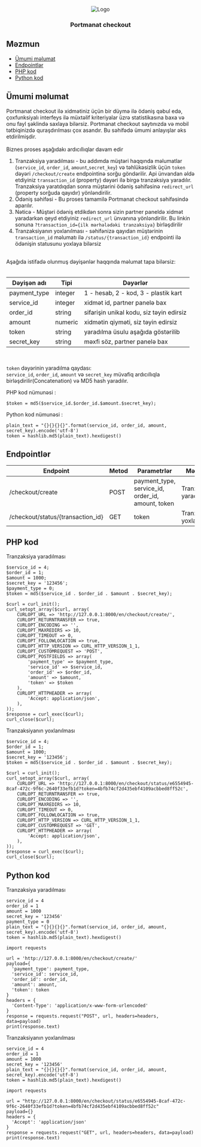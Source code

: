 <p align="center">
  <img src="https://portmanat.az/media/last/style/img/logo.png" alt="Logo">
  <h3 align="center">Portmanat checkout</h3>
</p>


## Məzmun
* [Ümumi məlumat](#about)
* [Endpointlər](#endpoints)
* [PHP kod](#phpcode)
* [Python kod](#pythoncode)

<a name="about"/>

## Ümumi məlumat

Portmanat checkout ilə xidmətiniz üçün bir düymə ilə ödəniş qəbul edə, çoxfunksiyalı interfeys ilə müxtəlif kriteriyalar üzrə statistikasına baxa və onu fayl şəklində saxlaya bilərsiz. Portmanat checkout saytınızda və mobil tətbiqinizdə quraşdırılması çox asandır. 
Bu səhifədə ümumi anlayışlar əks etdirilmişdir.<br/><br/>
Biznes proses aşağıdakı ardıcıllıqlar davam edir
1. Tranzaksiya yaradılması - bu addımda müştəri haqqında məlumatlar (`service_id`, `order_id`, `amount`,`secret_key`) və təhlükəsizlik üçün `token` dəyəri `/checkout/create` endpointinə sorğu göndərilir. Api ünvandan əldə etdiyiniz `transaction_id` (property) dəyəri ilə birgə tranzaksiya yaradılır. Tranzaksiya yaratdıqdan sonra müştərini ödəniş səhifəsinə `redirect_url` (property sorğuda qayıdır) yönləndirilir.
2. Ödəniş səhifəsi - Bu proses tamamilə Portmanat checkout səhifəsində aparılır.
3. Nəticə - Müştəri ödəniş etdikdən sonra sizin partner paneldə xidmət yaradarkən qeyd etdiyiniz `redirect_url` ünvanına yönləndirilir. Bu linkin sonuna `?transaction_id={ilk mərhələdəki tranzaksiya}` birləşdirilir
4. Tranzaksiyanın yoxlanılması - səhifənizə qayıdan müştərinin `transaction_id` məlumatı ilə `/status/{transaction_id}` endpointi ilə ödənişin statusunu yoxlaya bilərsiz

<br/>
Aşağıda istifadə olunmuş dəyişənlər haqqında məlumat tapa bilərsiz:<br/><br/>

| Dəyişən adı  | Tipi | Dəyərlər |
|-------------|-------------|-------------|
| payment_type  | integer  | 1 - hesab, 2 - kod, 3 - plastik kart|
| service_id  | integer  | xidmət id, partner panelə bax |
| order_id  | string  | sifarişin unikal kodu, siz təyin edirsiz |
| amount  | numeric  | xidmətin qiyməti, siz təyin edirsiz |
| token  | string  | yaradılma üsulu aşağıda göstərilib |
| secret_key  | string  | məxfi söz, partner panelə bax |
<br/>

`token` dəyərinin yaradılma qaydası:<br/>
`service_id`, `order_id`, `amount` və `secret_key` müvafiq ardıcıllıqla birləşdirilir(Concatenation) və MD5 hash yaradılır.

PHP kod nümunəsi :
``` 
$token = md5($service_id.$order_id.$amount.$secret_key); 
```
Python kod nümunəsi :
``` 
plain_text = "{}{}{}{}".format(service_id, order_id, amount, secret_key).encode('utf-8')
token = hashlib.md5(plain_text).hexdigest()
```
<a name="endpoints"/>

## Endpointlər

| Endpoint  | Metod | Parametrlər | Məlumat
|-------------|-------------|-------------|-------------|
| /checkout/create  | POST  | payment_type, service_id, <br/>order_id, amount, token|Tranzaksiya yaradılması|
| /checkout/status/{transaction_id}  | GET  | token|Tranzaksiya yoxlanılması|

<a name="phpcode"/>

## PHP kod

Tranzaksiya yaradılması

```
$service_id = 4;
$order_id = 1;
$amount = 1000;
$secret_key = '123456';
$payment_type = 0;
$token = md5($service_id . $order_id . $amount . $secret_key);

$curl = curl_init();
curl_setopt_array($curl, array(
    CURLOPT_URL => 'http://127.0.0.1:8000/en/checkout/create/',
    CURLOPT_RETURNTRANSFER => true,
    CURLOPT_ENCODING => '',
    CURLOPT_MAXREDIRS => 10,
    CURLOPT_TIMEOUT => 0,
    CURLOPT_FOLLOWLOCATION => true,
    CURLOPT_HTTP_VERSION => CURL_HTTP_VERSION_1_1,
    CURLOPT_CUSTOMREQUEST => 'POST',
    CURLOPT_POSTFIELDS => array(
        'payment_type' => $payment_type,
        'service_id' => $service_id,
        'order_id' => $order_id,
        'amount' => $amount,
        'token' => $token
    ),
    CURLOPT_HTTPHEADER => array(
        'Accept: application/json',
    ),
));
$response = curl_exec($curl);
curl_close($curl);
```


Tranzaksiyanın yoxlanılması

```
$service_id = 4;
$order_id = 1;
$amount = 1000;
$secret_key = '123456';
$token = md5($service_id . $order_id . $amount . $secret_key);

$curl = curl_init();
curl_setopt_array($curl, array(
    CURLOPT_URL => 'http://127.0.0.1:8000/en/checkout/status/e6554945-8caf-472c-9f6c-2640f33efb1d?token=4bfb74cf2d435ebf4109acbbed8ff52c',
    CURLOPT_RETURNTRANSFER => true,
    CURLOPT_ENCODING => '',
    CURLOPT_MAXREDIRS => 10,
    CURLOPT_TIMEOUT => 0,
    CURLOPT_FOLLOWLOCATION => true,
    CURLOPT_HTTP_VERSION => CURL_HTTP_VERSION_1_1,
    CURLOPT_CUSTOMREQUEST => 'GET',
    CURLOPT_HTTPHEADER => array(
        'Accept: application/json',
    ),
));
$response = curl_exec($curl);
curl_close($curl);
```

<a name="pythoncode"/>

## Python kod

Tranzaksiya yaradılması

```
service_id = 4
order_id = 1
amount = 1000
secret_key = '123456'
payment_type = 0
plain_text = "{}{}{}{}".format(service_id, order_id, amount, secret_key).encode('utf-8')
token = hashlib.md5(plain_text).hexdigest()

import requests

url = 'http://127.0.0.1:8000/en/checkout/create/'
payload={
  'payment_type': payment_type,
  'service_id': service_id,
  'order_id': order_id,
  'amount': amount,
  'token': token
}
headers = {
  'Content-Type': 'application/x-www-form-urlencoded'
}
response = requests.request("POST", url, headers=headers, data=payload)
print(response.text)

```


Tranzaksiyanın yoxlanılması

```
service_id = 4
order_id = 1
amount = 1000
secret_key = '123456'
plain_text = "{}{}{}{}".format(service_id, order_id, amount, secret_key).encode('utf-8')
token = hashlib.md5(plain_text).hexdigest()

import requests

url = "http://127.0.0.1:8000/en/checkout/status/e6554945-8caf-472c-9f6c-2640f33efb1d?token=4bfb74cf2d435ebf4109acbbed8ff52c"
payload={}
headers = {
  'Accept': 'application/json'
}
response = requests.request("GET", url, headers=headers, data=payload)
print(response.text)
```
